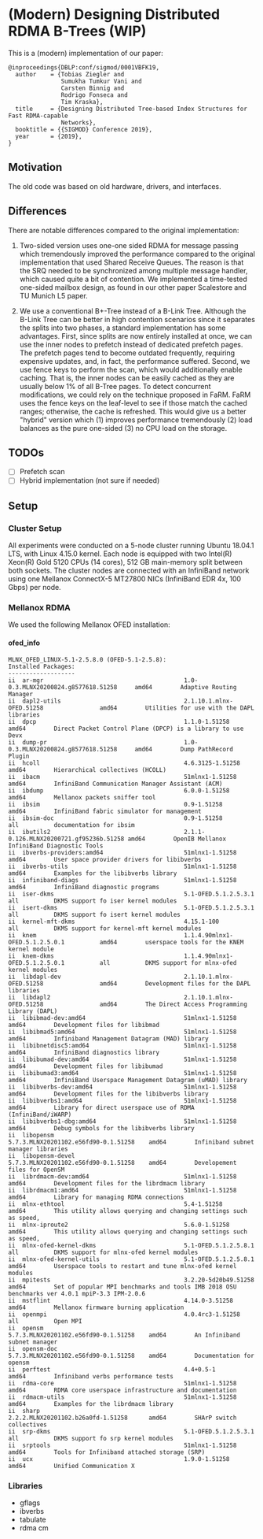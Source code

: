 # (Modern) Designing Distributed RDMA B-Trees (WIP) 
This is a (modern) implementation of our paper: 
```
@inproceedings{DBLP:conf/sigmod/0001VBFK19,
  author    = {Tobias Ziegler and
               Sumukha Tumkur Vani and
               Carsten Binnig and
               Rodrigo Fonseca and
               Tim Kraska},
  title     = {Designing Distributed Tree-based Index Structures for Fast RDMA-capable
               Networks},
  booktitle = {{SIGMOD} Conference 2019},
  year      = {2019},
}
```
## Motivation
The old code was based on old hardware, drivers, and interfaces. 


## Differences
There are notable differences compared to the original implementation: 

1. Two-sided version uses one-one sided RDMA for message passing which tremendously improved the performance compared to the original implementation that used Shared Receive Queues.
The reason is that the SRQ needed to be synchronized among multiple message handler, which caused quite a bit of contention.
We implemented a time-tested one-sided mailbox design, as found in our other paper Scalestore and TU Munich L5 paper.

2. We use a conventional B+-Tree instead of a B-Link Tree. 
Although the B-Link Tree can be better in high contention scenarios since it separates the splits into two phases, a standard implementation has some advantages.
First, since splits are now entirely installed at once, we can use the inner nodes to prefetch instead of dedicated prefetch pages.
The prefetch pages tend to become outdated frequently, requiring expensive updates, and, in fact, the performance suffered.
Second, we use fence keys to perform the scan, which would additionally enable caching.
That is, the inner nodes can be easily cached as they are usually below 1% of all B-Tree pages. To detect concurrent modifications, we could rely on the technique proposed in FaRM.
FaRM uses the fence keys on the leaf-level to see if those match the cached ranges; otherwise, the cache is refreshed. 
This would give us a better "hybrid" version which (1) improves performance tremendously (2) load balances as the pure one-sided (3) no CPU load on the storage.

## TODOs 
- [ ] Prefetch scan
- [ ] Hybrid implementation (not sure if needed)

## Setup

### Cluster Setup
All experiments were conducted on a 5-node cluster running Ubuntu 18.04.1 LTS, with Linux 4.15.0 kernel.
Each node is equipped with two Intel(R) Xeon(R) Gold 5120 CPUs (14 cores), 512 GB main-memory split between both sockets.
The cluster nodes are connected with an InfiniBand network using one Mellanox ConnectX-5 MT27800 NICs (InfiniBand EDR 4x, 100 Gbps) per node.
   
### Mellanox RDMA
We used the following Mellanox OFED installation:
   
#### ofed_info
```shell
MLNX_OFED_LINUX-5.1-2.5.8.0 (OFED-5.1-2.5.8):
Installed Packages:
-------------------
ii  ar-mgr                                        1.0-0.3.MLNX20200824.g8577618.51258     amd64        Adaptive Routing Manager
ii  dapl2-utils                                   2.1.10.1.mlnx-OFED.51258                amd64        Utilities for use with the DAPL libraries
ii  dpcp                                          1.1.0-1.51258                           amd64        Direct Packet Control Plane (DPCP) is a library to use Devx
ii  dump-pr                                       1.0-0.3.MLNX20200824.g8577618.51258     amd64        Dump PathRecord Plugin
ii  hcoll                                         4.6.3125-1.51258                        amd64        Hierarchical collectives (HCOLL)
ii  ibacm                                         51mlnx1-1.51258                         amd64        InfiniBand Communication Manager Assistant (ACM)
ii  ibdump                                        6.0.0-1.51258                           amd64        Mellanox packets sniffer tool
ii  ibsim                                         0.9-1.51258                             amd64        InfiniBand fabric simulator for management
ii  ibsim-doc                                     0.9-1.51258                             all          documentation for ibsim
ii  ibutils2                                      2.1.1-0.126.MLNX20200721.gf95236b.51258 amd64        OpenIB Mellanox InfiniBand Diagnostic Tools
ii  ibverbs-providers:amd64                       51mlnx1-1.51258                         amd64        User space provider drivers for libibverbs
ii  ibverbs-utils                                 51mlnx1-1.51258                         amd64        Examples for the libibverbs library
ii  infiniband-diags                              51mlnx1-1.51258                         amd64        InfiniBand diagnostic programs
ii  iser-dkms                                     5.1-OFED.5.1.2.5.3.1                    all          DKMS support fo iser kernel modules
ii  isert-dkms                                    5.1-OFED.5.1.2.5.3.1                    all          DKMS support fo isert kernel modules
ii  kernel-mft-dkms                               4.15.1-100                              all          DKMS support for kernel-mft kernel modules
ii  knem                                          1.1.4.90mlnx1-OFED.5.1.2.5.0.1          amd64        userspace tools for the KNEM kernel module
ii  knem-dkms                                     1.1.4.90mlnx1-OFED.5.1.2.5.0.1          all          DKMS support for mlnx-ofed kernel modules
ii  libdapl-dev                                   2.1.10.1.mlnx-OFED.51258                amd64        Development files for the DAPL libraries
ii  libdapl2                                      2.1.10.1.mlnx-OFED.51258                amd64        The Direct Access Programming Library (DAPL)
ii  libibmad-dev:amd64                            51mlnx1-1.51258                         amd64        Development files for libibmad
ii  libibmad5:amd64                               51mlnx1-1.51258                         amd64        Infiniband Management Datagram (MAD) library
ii  libibnetdisc5:amd64                           51mlnx1-1.51258                         amd64        InfiniBand diagnostics library
ii  libibumad-dev:amd64                           51mlnx1-1.51258                         amd64        Development files for libibumad
ii  libibumad3:amd64                              51mlnx1-1.51258                         amd64        InfiniBand Userspace Management Datagram (uMAD) library
ii  libibverbs-dev:amd64                          51mlnx1-1.51258                         amd64        Development files for the libibverbs library
ii  libibverbs1:amd64                             51mlnx1-1.51258                         amd64        Library for direct userspace use of RDMA (InfiniBand/iWARP)
ii  libibverbs1-dbg:amd64                         51mlnx1-1.51258                         amd64        Debug symbols for the libibverbs library
ii  libopensm                                     5.7.3.MLNX20201102.e56fd90-0.1.51258    amd64        Infiniband subnet manager libraries
ii  libopensm-devel                               5.7.3.MLNX20201102.e56fd90-0.1.51258    amd64        Developement files for OpenSM
ii  librdmacm-dev:amd64                           51mlnx1-1.51258                         amd64        Development files for the librdmacm library
ii  librdmacm1:amd64                              51mlnx1-1.51258                         amd64        Library for managing RDMA connections
ii  mlnx-ethtool                                  5.4-1.51258                             amd64        This utility allows querying and changing settings such as speed,
ii  mlnx-iproute2                                 5.6.0-1.51258                           amd64        This utility allows querying and changing settings such as speed,
ii  mlnx-ofed-kernel-dkms                         5.1-OFED.5.1.2.5.8.1                    all          DKMS support for mlnx-ofed kernel modules
ii  mlnx-ofed-kernel-utils                        5.1-OFED.5.1.2.5.8.1                    amd64        Userspace tools to restart and tune mlnx-ofed kernel modules
ii  mpitests                                      3.2.20-5d20b49.51258                    amd64        Set of popular MPI benchmarks and tools IMB 2018 OSU benchmarks ver 4.0.1 mpiP-3.3 IPM-2.0.6
ii  mstflint                                      4.14.0-3.51258                          amd64        Mellanox firmware burning application
ii  openmpi                                       4.0.4rc3-1.51258                        all          Open MPI
ii  opensm                                        5.7.3.MLNX20201102.e56fd90-0.1.51258    amd64        An Infiniband subnet manager
ii  opensm-doc                                    5.7.3.MLNX20201102.e56fd90-0.1.51258    amd64        Documentation for opensm
ii  perftest                                      4.4+0.5-1                               amd64        Infiniband verbs performance tests
ii  rdma-core                                     51mlnx1-1.51258                         amd64        RDMA core userspace infrastructure and documentation
ii  rdmacm-utils                                  51mlnx1-1.51258                         amd64        Examples for the librdmacm library
ii  sharp                                         2.2.2.MLNX20201102.b26a0fd-1.51258      amd64        SHArP switch collectives
ii  srp-dkms                                      5.1-OFED.5.1.2.5.3.1                    all          DKMS support fo srp kernel modules
ii  srptools                                      51mlnx1-1.51258                         amd64        Tools for Infiniband attached storage (SRP)
ii  ucx                                           1.9.0-1.51258                           amd64        Unified Communication X
```

### Libraries 
- gflags
- ibverbs
- tabulate
- rdma cm
  
